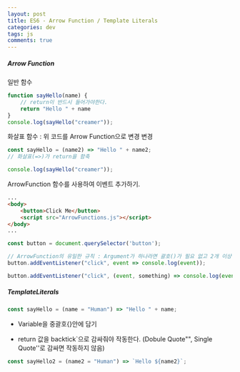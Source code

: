 ```yaml
---  
layout: post
title: ES6 - Arrow Function / Template Literals
categories: dev
tags: js
comments: true
---
```


##### Arrow Function 

일반 함수

```js
function sayHello(name) {
    // return이 반드시 들어가야한다.
    return "Hello " + name
}
console.log(sayHello("creamer"));
```

화살표 함수 : 위 코드를 Arrow Function으로 변경 변경 

```js
const sayHello = (name2) => "Hello " + name2; 
// 화살표(=>)가 return을 함축

console.log(sayHello("creamer"));
```

ArrowFunction 함수를 사용하여 이벤트 추가하기.

```html
...
<body>
    <button>Click Me</button>
    <script src="ArrowFunctions.js"></script>
</body>
...
```

```js
const button = document.querySelector('button');

// ArrowFunction의 유일한 규칙 : Argument가 하나라면 괄호()가 필요 없고 2개 이상이면 괄호()가 필요
button.addEventListener("click", event => console.log(event));

button.addEventListener("click", (event, something) => console.log(event));
```

##### TemplateLiterals

```js
const sayHello = (name = "Human") => "Hello " + name;
```

- Variable을 중괄호{}안에 담기

- return 값을 backtick`으로 감싸줘야 작동한다. (Dobule Quote"", Single Quote''로 감싸면 작동하지 않음)

```js 
const sayHello2 = (name2 = "Human") => `Hello ${name2}`;
```

